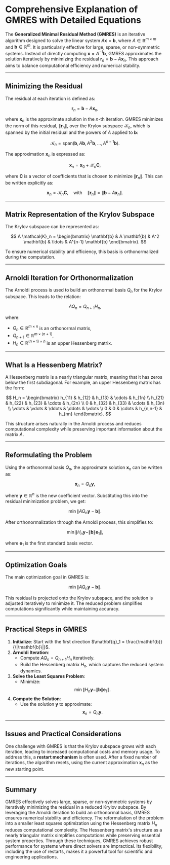 # Comprehensive Explanation of GMRES with Detailed Equations

The **Generalized Minimal Residual Method (GMRES)** is an iterative algorithm designed to solve the linear system $A \mathbf{x} = \mathbf{b}$, where $A \in \mathbb{R}^{m \times m}$ and $\mathbf{b} \in \mathbb{R}^m$. It is particularly effective for large, sparse, or non-symmetric systems. Instead of directly computing $\mathbf{x} = A^{-1} \mathbf{b}$, GMRES approximates the solution iteratively by minimizing the residual $\mathbf{r}_n = \mathbf{b} - A \mathbf{x}_n$. This approach aims to balance computational efficiency and numerical stability.

---

## Minimizing the Residual
The residual at each iteration is defined as:

$$
\mathbf{r}_n = \mathbf{b} - A \mathbf{x}_n,
$$

where $\mathbf{x}_n$ is the approximate solution in the $n$-th iteration. GMRES minimizes the norm of this residual, $\|\mathbf{r}_n\|$, over the Krylov subspace $\mathcal{K}_n$, which is spanned by the initial residual and the powers of $A$ applied to $\mathbf{b}$:

$$
\mathcal{K}_n = \text{span}(\mathbf{b}, A\mathbf{b}, A^2\mathbf{b}, \ldots, A^{n-1}\mathbf{b}).
$$

The approximation $\mathbf{x}_n$ is expressed as:

$$
\mathbf{x}_n = \mathbf{x}_0 + \mathcal{K}_n \mathbf{C},
$$

where $\mathbf{C}$ is a vector of coefficients that is chosen to minimize $\|\mathbf{r}_n\|$. This can be written explicitly as:

$$
\mathbf{x}_n = \mathcal{K}_n \mathbf{C}, \quad \text{with} \quad \|\mathbf{r}_n\| = \|\mathbf{b} - A \mathbf{x}_n\|.
$$

---

## Matrix Representation of the Krylov Subspace
The Krylov subspace can be represented as:

$$
A \mathcal{K}_n = \begin{bmatrix}
\mathbf{b} & A \mathbf{b} & A^2 \mathbf{b} & \ldots & A^{n-1} \mathbf{b}
\end{bmatrix}.
$$

To ensure numerical stability and efficiency, this basis is orthonormalized during the computation.

---

## Arnoldi Iteration for Orthonormalization
The Arnoldi process is used to build an orthonormal basis $Q_n$ for the Krylov subspace. This leads to the relation:

$$
A Q_n = Q_{n+1} H_n,
$$

where:
- $Q_n \in \mathbb{R}^{m \times n}$ is an orthonormal matrix,
- $Q_{n+1} \in \mathbb{R}^{m \times (n+1)}$,
- $H_n \in \mathbb{R}^{(n+1) \times n}$ is an upper Hessenberg matrix.

---

## What Is a Hessenberg Matrix?
A Hessenberg matrix is a nearly triangular matrix, meaning that it has zeros below the first subdiagonal. For example, an upper Hessenberg matrix has the form:

$$
H_n = 
\begin{bmatrix}
h_{11} & h_{12} & h_{13} & \cdots & h_{1n} \\
h_{21} & h_{22} & h_{23} & \cdots & h_{2n} \\
0 & h_{32} & h_{33} & \cdots & h_{3n} \\
\vdots & \vdots & \ddots & \ddots & \vdots \\
0 & 0 & \cdots & h_{n,n-1} & h_{nn}
\end{bmatrix}.
$$

This structure arises naturally in the Arnoldi process and reduces computational complexity while preserving important information about the matrix $A$.

---

## Reformulating the Problem
Using the orthonormal basis $Q_n$, the approximate solution $\mathbf{x}_n$ can be written as:

$$
\mathbf{x}_n = Q_n \mathbf{y},
$$

where $\mathbf{y} \in \mathbb{R}^n$ is the new coefficient vector. Substituting this into the residual minimization problem, we get:

$$
\min \| A Q_n \mathbf{y} - \mathbf{b} \|.
$$

After orthonormalization through the Arnoldi process, this simplifies to:

$$
\min \| H_n \mathbf{y} - \|\mathbf{b}\| \mathbf{e}_1 \|,
$$

where $\mathbf{e}_1$ is the first standard basis vector.

---

## Optimization Goals
The main optimization goal in GMRES is:

$$
\min \| A Q_n \mathbf{y} - \mathbf{b} \|.
$$

This residual is projected onto the Krylov subspace, and the solution is adjusted iteratively to minimize it. The reduced problem simplifies computations significantly while maintaining accuracy.

---

## Practical Steps in GMRES
1. **Initialize**: Start with the first direction $\mathbf{q}_1 = \frac{\mathbf{b}}{\|\mathbf{b}\|}$.
2. **Arnoldi Iteration**:
   - Compute $A Q_n = Q_{n+1} H_n$ iteratively.
   - Build the Hessenberg matrix $H_n$, which captures the reduced system dynamics.
3. **Solve the Least Squares Problem**:
   - Minimize:
     $$
     \min \| H_n \mathbf{y} - \|\mathbf{b}\| \mathbf{e}_1 \|.
     $$
4. **Compute the Solution**:
   - Use the solution $\mathbf{y}$ to approximate:
     $$
     \mathbf{x}_n = Q_n \mathbf{y}.
     $$

---

## Issues and Practical Considerations
One challenge with GMRES is that the Krylov subspace grows with each iteration, leading to increased computational costs and memory usage. To address this, a **restart mechanism** is often used. After a fixed number of iterations, the algorithm resets, using the current approximation $\mathbf{x}_n$ as the new starting point.

---

## Summary
GMRES effectively solves large, sparse, or non-symmetric systems by iteratively minimizing the residual in a reduced Krylov subspace. By leveraging the Arnoldi iteration to build an orthonormal basis, GMRES ensures numerical stability and efficiency. The reformulation of the problem into a smaller least squares optimization using the Hessenberg matrix $H_n$ reduces computational complexity. The Hessenberg matrix's structure as a nearly triangular matrix simplifies computations while preserving essential system properties. Through these techniques, GMRES achieves robust performance for systems where direct solvers are impractical. Its flexibility, including the use of restarts, makes it a powerful tool for scientific and engineering applications.
